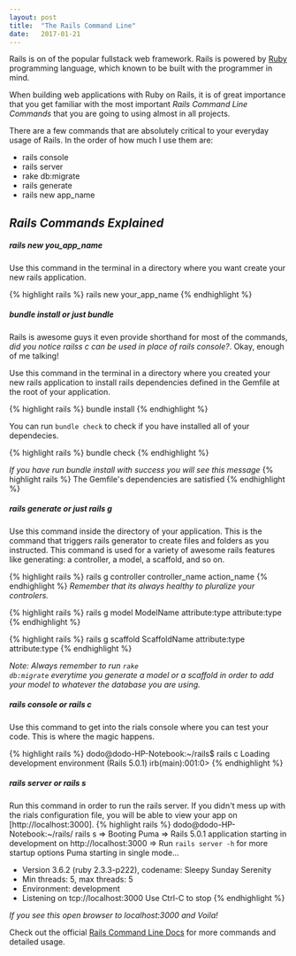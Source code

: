 ```yaml
---
layout: post
title:  "The Rails Command Line"
date:   2017-01-21
---
```


<p class="intro"><span class="dropcap">R</span>ails is on of the popular fullstack web framework. Rails is powered by <a href="https://www.ruby-lang.org/en/">Ruby</a> programming language, which known to be built with the programmer in mind.</p>

When building web applications with Ruby on Rails, it is of great importance that you get familiar with the most important _Rails Command Line Commands_ that you are going to using almost in all projects.

There are a few commands that are absolutely critical to your everyday usage of Rails. In the order of how much I use them are:

- rails console
- rails server
- rake db:migrate
- rails generate
- rails new app_name


## _Rails Commands Explained_

##### rails new you_app_name

Use this command in the terminal in a directory where you want create your new rails application.

{% highlight rails %}
rails new your_app_name
{% endhighlight %}

##### bundle install or just bundle

Rails is awesome guys it even provide shorthand for most of the commands, _did you notice railss c can be used in place of rails console?_. Okay, enough of me talking! 

Use this command in the terminal in a directory where you created your new rails application to install rails dependencies defined in the Gemfile at the root of your application.

{% highlight rails %}
bundle install
{% endhighlight %}

You can run <code>bundle check</code> to check if you have installed all of your dependecies.

{% highlight rails %}
bundle check
{% endhighlight %}

_If you have run bundle install with success you will see this message_
{% highlight rails %}
The Gemfile's dependencies are satisfied
{% endhighlight %}

##### rails generate or just rails g

Use this command inside the directory of your application. This is the command that triggers rails generator to create files and folders as you instructed. This command is used for a variety of awesome rails features like generating: a controller, a model, a scaffold, and so on. 

{% highlight rails %}
rails g controller controller_name action_name
{% endhighlight %}
_Remember that its always healthy to pluralize your controlers._

{% highlight rails %}
rails g model ModelName attribute:type attribute:type
{% endhighlight %}

{% highlight rails %}
rails g scaffold ScaffoldName attribute:type attribute:type
{% endhighlight %}

*Note:*
_Always remember to run <code>rake db:migrate</code>  everytime 	        you generate a model or a scaffold in order to add your      model to whatever the database you are using._


##### rails console or rails c

Use this command to get into the rials console where you can test your code. This is where the magic happens.

{% highlight rails %}
dodo@dodo-HP-Notebook:~/rails$ rails c
Loading development environment (Rails 5.0.1)
irb(main):001:0> 
{% endhighlight %}



##### rails server or rails s

Run this command in order to run the rails server. If you didn't mess up with the rials configuration file, you will be able to view your app on [http://localhost:3000].
{% highlight rails %}
dodo@dodo-HP-Notebook:~/rails/ rails s
=> Booting Puma
=> Rails 5.0.1 application starting in development on http://localhost:3000
=> Run `rails server -h` for more startup options
Puma starting in single mode...
* Version 3.6.2 (ruby 2.3.3-p222), codename: Sleepy Sunday Serenity
* Min threads: 5, max threads: 5
* Environment: development
* Listening on tcp://localhost:3000
Use Ctrl-C to stop
{% endhighlight %}

_If you see this open browser to localhost:3000 and Voila!_






Check out the official [Rails Command Line Docs](http://guides.rubyonrails.org/v3.2/command_line.html) for more commands and detailed usage.
